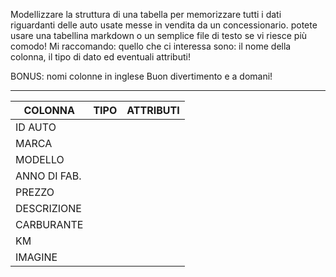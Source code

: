 Modellizzare la struttura di una tabella per memorizzare tutti i dati riguardanti delle auto usate messe in vendita da un concessionario.
potete usare una tabellina markdown o un semplice file di testo se vi riesce più comodo!
Mi raccomando: quello che ci interessa sono: il nome della colonna, il tipo di dato ed eventuali attributi!

BONUS: nomi colonne in inglese
Buon divertimento e a domani!

---

| COLONNA      | TIPO | ATTRIBUTI |
| ------------ | ---- | --------- |
| ID AUTO      |      |           |
| MARCA        |      |           |
| MODELLO      |      |           |
| ANNO DI FAB. |      |           |
| PREZZO       |      |           |
| DESCRIZIONE  |      |           |
| CARBURANTE   |      |           |
| KM           |      |           |
| IMAGINE      |      |           |
